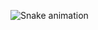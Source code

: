![Snake animation](https://github.com/MaliaKisau/MaliaKisau/blob/output/github-contribution-grid-snake.svg)
